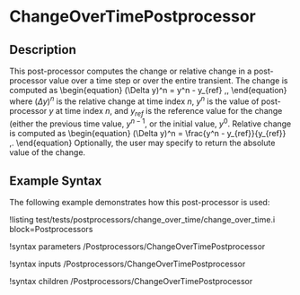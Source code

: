 # ChangeOverTimePostprocessor

## Description

This post-processor computes the change or relative change in a post-processor
value over a time step or over the entire transient. The change is computed as
\begin{equation}
  (\Delta y)^n = y^n - y_{ref} \,,
\end{equation}
where $(\Delta y)^n$ is the relative change at time index $n$, $y^n$ is the
value of post-processor $y$ at time index $n$, and $y_{ref}$ is the reference
value for the change (either the previous time value, $y^{n-1}$, or the initial
value, $y^0$. Relative change is computed as
\begin{equation}
  (\Delta y)^n = \frac{y^n - y_{ref}}{y_{ref}} \,.
\end{equation}
Optionally, the user may specify to return the absolute value of the change.

## Example Syntax

The following example demonstrates how this post-processor is used:

!listing test/tests/postprocessors/change_over_time/change_over_time.i
block=Postprocessors

!syntax parameters /Postprocessors/ChangeOverTimePostprocessor

!syntax inputs /Postprocessors/ChangeOverTimePostprocessor

!syntax children /Postprocessors/ChangeOverTimePostprocessor
